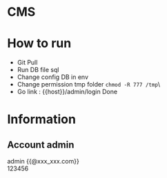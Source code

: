 # CMS
# How to run
- Git Pull
- Run DB file sql
- Change config DB in env
- Change permission tmp folder
    `chmod -R 777 /tmp`\
- Go link : {{host}}/admin/login
Done

# Information
## Account admin
admin {{@xxx_xxx.com}}\
123456
